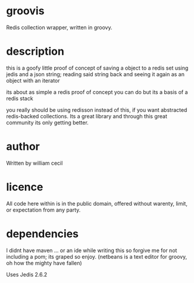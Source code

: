 # groovis
Redis collection wrapper, written in groovy.

# description
this is a goofy little proof of concept of saving a object to a redis set using jedis and a json string; reading said string back and seeing it again as an object with an iterator

its about as simple a redis proof of concept you can do but its a basis of a redis stack

you really should be using redisson instead of this, if you want abstracted redis-backed collections. Its a great library and through this great community its only getting better.

# author
Written by william cecil


# licence 
All code here within is in the public domain, offered without warenty, limit, or expectation from any party.

# dependencies
I didnt have maven ... or an ide while writing this so forgive me for not including a pom; its graped so enjoy.
(netbeans is a text editor for groovy, oh how the mighty have fallen)

Uses Jedis 2.6.2

